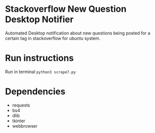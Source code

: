 # Stackoverflow New Question Desktop Notifier
Automated Desktop notification about new questions being posted for a certain tag in stackoverflow for ubuntu system.

# Run instructions
Run in terminal `python3 scrape7.py`

# Dependencies
* requests
* bs4
* dlib
* tkinter
* webbrowser
